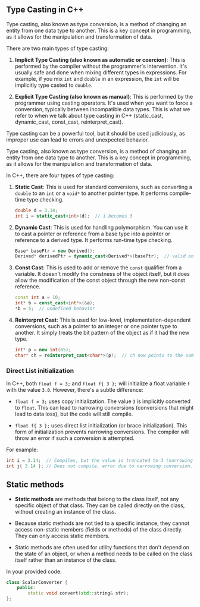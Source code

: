 ## Type Casting in C++

Type casting, also known as type conversion, is a method of changing an entity from one data type to another. This is a key concept in programming, as it allows for the manipulation and transformation of data. 

There are two main types of type casting:

1. **Implicit Type Casting (also known as automatic or coercion)**: This is performed by the compiler without the programmer's intervention. It's usually safe and done when mixing different types in expressions. For example, if you mix `int` and `double` in an expression, the `int` will be implicitly type casted to `double`.

2. **Explicit Type Casting (also known as manual)**: This is performed by the programmer using casting operators. It's used when you want to force a conversion, typically between incompatible data types. This is what we refer to when we talk about type casting in C++ (static_cast, dynamic_cast, const_cast, reinterpret_cast).

Type casting can be a powerful tool, but it should be used judiciously, as improper use can lead to errors and unexpected behavior.

Type casting, also known as type conversion, is a method of changing an entity from one data type to another. This is a key concept in programming, as it allows for the manipulation and transformation of data. 

In C++, there are four types of type casting:

1. **Static Cast**: This is used for standard conversions, such as converting a `double` to an `int` or a `void*` to another pointer type. It performs compile-time type checking.
    ```cpp
    double d = 3.14;
    int i = static_cast<int>(d);  // i becomes 3
    ```

2. **Dynamic Cast**: This is used for handling polymorphism. You can use it to cast a pointer or reference from a base type into a pointer or reference to a derived type. It performs run-time type checking.
    ```cpp
    Base* basePtr = new Derived();
    Derived* derivedPtr = dynamic_cast<Derived*>(basePtr);  // valid only if basePtr indeed points to a Derived object
    ```

3. **Const Cast**: This is used to add or remove the `const` qualifier from a variable. It doesn't modify the constness of the object itself, but it does allow the modification of the const object through the new non-const reference.
    ```cpp
    const int a = 10;
    int* b = const_cast<int*>(&a);
    *b = 5;  // undefined behavior
    ```

4. **Reinterpret Cast**: This is used for low-level, implementation-dependent conversions, such as a pointer to an integer or one pointer type to another. It simply treats the bit pattern of the object as if it had the new type.
    ```cpp
    int* p = new int(65);
    char* ch = reinterpret_cast<char*>(p);  // ch now points to the same memory location as p
    ```
### Direct List initialization


In C++, both `float f = 3;` and `float f{ 3 };` will initialize a float variable `f` with the value `3.0`. However, there's a subtle difference:

- `float f = 3;` uses copy initialization. The value `3` is implicitly converted to `float`. This can lead to narrowing conversions (conversions that might lead to data loss), but the code will still compile.

- `float f{ 3 };` uses direct list initialization (or brace initialization). This form of initialization prevents narrowing conversions. The compiler will throw an error if such a conversion is attempted.

For example:

```cpp
int i = 3.14;  // Compiles, but the value is truncated to 3 (narrowing conversion).
int j{ 3.14 }; // Does not compile, error due to narrowing conversion.
```


## Static methods

- **Static methods** are methods that belong to the class itself, not any specific object of that class. They can be called directly on the class, without creating an instance of the class.

- Because static methods are not tied to a specific instance, they cannot access non-static members (fields or methods) of the class directly. They can only access static members.

- Static methods are often used for utility functions that don't depend on the state of an object, or when a method needs to be called on the class itself rather than an instance of the class.

In your provided code:

```cpp
class ScalarConverter {
    public:
        static void convert(std::string& str);
};